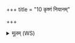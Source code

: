 +++
title = "10 कृष्णं नियानम्"

+++
<details><summary>मूलम् (WS)</summary>

कृष्णं नियानं हरयः सुपर्णा अपो वसाना दिवमुत् पतन्ति ।  
आा च वर्तन्ते सदनादृतस्यादिद् घृतेन पृथिवीं व्युद्यते ॥ १० ॥
</details>